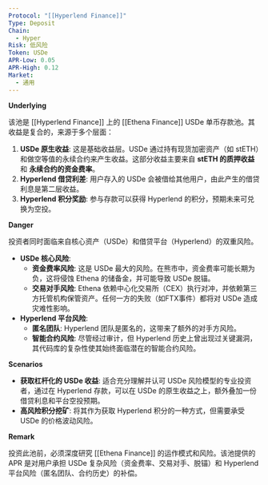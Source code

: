 ```yaml
---
Protocol: "[[Hyperlend Finance]]"
Type: Deposit
Chain:
  - Hyper
Risk: 低风险
Token: USDe
APR-Low: 0.05
APR-High: 0.12
Market:
  - 通用
---
```

**Underlying**

该池是 [[Hyperlend Finance]] 上的 [[Ethena Finance]] USDe 单币存款池。其收益是复合的，来源于多个层面：
1.  **USDe 原生收益**: 这是基础收益层。USDe 通过持有现货加密资产（如 stETH）和做空等值的永续合约来产生收益。这部分收益主要来自 **stETH 的质押收益** 和 **永续合约的资金费率**。
2.  **Hyperlend 借贷利差**: 用户存入的 USDe 会被借给其他用户，由此产生的借贷利息是第二层收益。
3.  **Hyperlend 积分奖励**: 参与存款可以获得 Hyperlend 的积分，预期未来可兑换为空投。

**Danger**

投资者同时面临来自核心资产（USDe）和借贷平台（Hyperlend）的双重风险。
- **USDe 核心风险**: 
    - **资金费率风险**: 这是 USDe 最大的风险。在熊市中，资金费率可能长期为负，这将侵蚀 Ethena 的储备金，并可能导致 USDe 脱锚。
    - **交易对手风险**: Ethena 依赖中心化交易所（CEX）执行对冲，并依赖第三方托管机构保管资产。任何一方的失败（如FTX事件）都将对 USDe 造成灾难性影响。
- **Hyperlend 平台风险**:
    - **匿名团队**: Hyperlend 团队是匿名的，这带来了额外的对手方风险。
    - **智能合约风险**: 尽管经过审计，但 Hyperlend 历史上曾出现过关键漏洞，其代码库的复杂性使其始终面临潜在的智能合约风险。

**Scenarios**

- **获取杠杆化的 USDe 收益**: 适合充分理解并认可 USDe 风险模型的专业投资者，通过在 Hyperlend 存款，可以在 USDe 的原生收益之上，额外叠加一份借贷利息和平台空投预期。
- **高风险积分挖矿**: 将其作为获取 Hyperlend 积分的一种方式，但需要承受 USDe 的价格波动风险。

**Remark**

投资此池前，必须深度研究 [[Ethena Finance]] 的运作模式和风险。该池提供的 APR 是对用户承担 USDe 复杂风险（资金费率、交易对手、脱锚）和 Hyperlend 平台风险（匿名团队、合约历史）的补偿。



